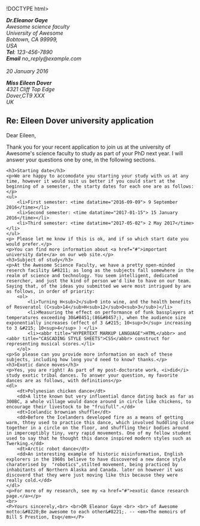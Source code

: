 !DOCTYPE html>
<html lang="en">
<head>
    <meta charset="UTF-8">
    <meta http-equiv="X-UA-Compatible" content="IE=edge">
    <meta name="viewport" content="width=device-width, initial-scale=1.0">
    <title>My first letter</title>
    <link rel="stylesheet" href="styles.css">
</head>
<body>
    <address class="but">
    <p> <em><strong>Dr.Eleanor Gaye</strong> <br> Awesome science faculty <br> University of Awesome <br> Bobtown, CA 99999, <br> USA <br> <B>Tel</B>: 123-456-7890  <br> <strong>Email</strong> no_reply@example.com <br><br> <time datetime="2016-01-20">20 January 2016</time></em></p>
    </address>
    <address>
    <p><em><strong>Miss Eileen Dover</strong> <br>4321 Cliff Top Edge <br> Dover,CT9 XXX <br> UK</em></p>
    </address>
    <h2><strong>Re: Eileen Dover university application </strong></h2>
    <p>Dear Eileen,</p>
    <p>Thank you for your recent application to join us at the university of Awesome's science faculty to study as part of your PhD next year. I will answer your questions one by one, in the following sections.</p>
    
    <h3>Starting date</h3>
    <p>We are happy to accomodate you starting your study with us at any time, however it would suit us better if you could start at the beginning of a semester, the starty dates for each one are as follows: </p>
    <ul>
        <li>First semester: <time datatime="2016-09-09"> 9 September 2016</time></li>
        <li>Second semester: <time datatime="2017-01-15"> 15 January 2016</time></li>
        <li>Third semester: <time datatime="2017-05-02"> 2 May 2017</time></li>
    </ul>
    <p> Please let me know if this is ok, and if so which start date you would prefer.</p>
    <p>You can find more information about <a href="#">important university date</a> on our web site.</p>
    <h3>Subject of study</h3>
    <p>At the Awesome Science Faculty, we have a pretty open-minded reserch facility &#8211; as long as the subjects fall somewhere in the realm of science and technology. You seem intelligent, dedicated resercher, and just the kind of person we'd like to have on our team. Saying that, of the ideas you submitted we were most intrigued by are as follows, in order of priority:
        <ol>
            <li>Turning H<sub>2</sub>0 into wine, and the health benefits of Resveratol (C<sub>14</sub>H<sub>12</sub>O<sub>3</sub>)</li>
            <li>Measuring the effect on performance of funk bassplayers at temperatures exceeding 30&#8451;(86&#8457;), when the audience size exponentially increases (effect of 3 &#215; 10<sup>3</sup> increasing to 3 &#215; 10<sup>4</sup> ) </li>
            <li><abbr title="HYPERTEXT MARKUP LANGUAGE">HTML</abbr> and <abbr title="CASCADING STYLE SHEETS">CSS</abbr> construct for representing musical scores.</li>
        </ol>
    <p>So please can you provide more information on each of these subjects, including how long you'd need to know? thanks.</p>
    <h3>Exotic dance moves</h3>
    <p>Yes, you are right! As part of my post-doctorate work, <i>did</i> study exotic tribal dances. To answer your question, my favorite dances are as follows, with definitions</p>
    <dl>
        <dt>Polynesian chicken dance</dt>
        <dd>A litte known but very influential dance dating back as far as 300BC, a whole village would dance around in circle like chickens, to encourage their livestock to be "fruifull".</dd>
        <dt>Icelandic brownian shuffle</dt>
        <dd>Before the Icelanders developed fire as a means of getting warm, thtey used to practice this dance, which involved huddling close together in a circle on the floor, and shuffling their bodies around in imperceptibly tiny, very rapid movements. One of my fellow student used to say that he thought this dance inspired modern styles such as Twerking.</dd>
        <dt>Arctic robot dance</dt>
        <dd>An interesting example of historic misinformation, English explorers in the 1960s believe to have discovered a new dance style charaterised by  "robotics",stilted movement, being practiced by inhabitants of Northern Alaska and Canada. later on however it was discoverd that they were just moving like this because they were really cold.</dd>
    </dl>
    <p>For more of my research, see my <a href="#">exotic dance research page.</a></p>    
    <br>
    <P>Yours sincerely,<br> <br>DR Eleanor Gaye <br> <br> of Awesome motto:&#8220;Be awesome to each other&#8221;. -- <em>The memoirs of Bill S Prestion, Esq</em></P>
</body>
</html>  

